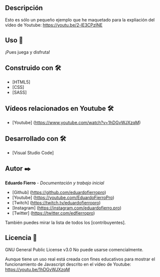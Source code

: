 ## Descripción
Esto es sólo un pequeño ejemplo que he maquetado para la expliación del vídeo de Youtube: https://youtu.be/2-lE3CPzINE

## Uso 🚀
¡Pues juega y disfruta!

## Construido con 🛠️
* [HTML5]
* [CSS]
* [SASS]

## Vídeos relacionados en Youtube 🛠️

* [Youtube] (https://www.youtube.com/watch?v=1hDGvWJXzqM)

## Desarrollado con 🛠️

* [Visual Studio Code]

## Autor ✒️
**Eduardo Fierro** - *Documentación y trabajo inicial*
* [Github] (https://github.com/eduardofierropro)
* [Youtube] (https://youtube.com/EduardoFierroPro)
* [Twitch] (https://twitch.tv/eduardofierropro)
* [Instagram] (https://instagram.com/eduardofierro.pro)
* [Twitter] (https://twitter.com/edfierropro)


También puedes mirar la lista de todos los [contribuyentes]. 

## Licencia 📄
GNU General Public License v3.0
No puede usarse comencialmente.

Aunque tiene un uso real está creada con fines educativos para mostrar el funcionamiento de Javascript descrito en el vídeo de Youtube: https://youtu.be/1hDGvWJXzqM